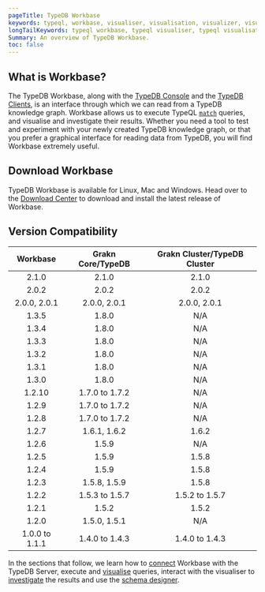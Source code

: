 ```yaml
---
pageTitle: TypeDB Workbase
keywords: typeql, workbase, visualiser, visualisation, visualizer, visualization
longTailKeywords: typeql workbase, typeql visualiser, typeql visualisation, typeql visualizer, typeql visualization
Summary: An overview of TypeDB Workbase.
toc: false
---
```


## What is Workbase?
The TypeDB Workbase, along with the [TypeDB Console](../02-console/01-console.md) and the [TypeDB Clients](../03-client-api/00-overview.md), is an interface through which we can read from a TypeDB knowledge graph.
Workbase allows us to execute TypeQL [`match`](../11-query/01-match-clause.md) queries, and visualise and investigate their results.
Whether you need a tool to test and experiment with your newly created TypeDB knowledge graph, or that you prefer a graphical interface for reading data from TypeDB, you will find Workbase extremely useful.

## Download Workbase
TypeDB Workbase is available for Linux, Mac and Windows. Head over to the [Download Center](https://vaticle.com/download#typedb-workbase) to download and install the latest release of Workbase.


## Version Compatibility

| Workbase       | Grakn Core/TypeDB   | Grakn Cluster/TypeDB Cluster |
| :------------: | :-----------------: | :--------------------------: |
| 2.1.0          | 2.1.0               | 2.1.0                        |
| 2.0.2          | 2.0.2               | 2.0.2                        |
| 2.0.0, 2.0.1   | 2.0.0, 2.0.1        | 2.0.0, 2.0.1                 |
| 1.3.5          | 1.8.0               | N/A                          |
| 1.3.4          | 1.8.0               | N/A                          |
| 1.3.3          | 1.8.0               | N/A                          |
| 1.3.2          | 1.8.0               | N/A                          |
| 1.3.1          | 1.8.0               | N/A                          |
| 1.3.0          | 1.8.0               | N/A                          |
| 1.2.10         | 1.7.0 to 1.7.2      | N/A                          |
| 1.2.9          | 1.7.0 to 1.7.2      | N/A                          |
| 1.2.8          | 1.7.0 to 1.7.2      | N/A                          |
| 1.2.7          | 1.6.1, 1.6.2        | 1.6.2                        |
| 1.2.6          | 1.5.9               | N/A                          |
| 1.2.5          | 1.5.9               | 1.5.8                        |
| 1.2.4          | 1.5.9               | 1.5.8                        |
| 1.2.3          | 1.5.8, 1.5.9        | 1.5.8                        |
| 1.2.2          | 1.5.3 to 1.5.7      | 1.5.2 to 1.5.7               |
| 1.2.1          | 1.5.2               | 1.5.2                        |
| 1.2.0          | 1.5.0, 1.5.1        | N/A                          |
| 1.0.0 to 1.1.1 | 1.4.0 to 1.4.3      | 1.4.0 to 1.4.3               |


In the sections that follow, we learn how to [connect](../07-workbase/01-connection.md) Workbase with the TypeDB Server, execute and [visualise](../07-workbase/02-visualisation.md) queries, interact with the visualiser to [investigate](../07-workbase/03-investigation.md) the results and use the [schema designer](../07-workbase/04-schema-designer.md).
